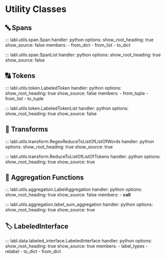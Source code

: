 # Utility Classes

## 🔤 Spans

::: labl.utils.span.Span
    handler: python
    options:
      show_root_heading: true
      show_source: false
      members:
      - from_dict
      - from_list
      - to_dict

::: labl.utils.span.SpanList
    handler: python
    options:
      show_root_heading: true
      show_source: false

## 🔠 Tokens

::: labl.utils.token.LabeledToken
    handler: python
    options:
      show_root_heading: true
      show_source: false
      members:
      - from_tuple
      - from_list
      - to_tuple

::: labl.utils.token.LabeledTokenList
    handler: python
    options:
      show_root_heading: true
      show_source: false

## 🔄 Transforms

::: labl.utils.transform.RegexReduceToListOfListOfWords
    handler: python
    options:
      show_root_heading: true
      show_source: true

::: labl.utils.transform.ReduceToListOfListOfTokens
    handler: python
    options:
      show_root_heading: true
      show_source: true

## 🤝 Aggregation Functions

::: labl.utils.aggregation.LabelAggregation
    handler: python
    options:
      show_root_heading: true
      show_source: false
      members:
      - __call__

::: labl.utils.aggregation.label_sum_aggregation
    handler: python
    options:
      show_root_heading: true
      show_source: true

## 🏷️ LabeledInterface

::: labl.data.labeled_interface.LabeledInterface
    handler: python
    options:
      show_root_heading: true
      show_source: true
      members:
      - label_types
      - relabel
      - to_dict
      - from_dict
